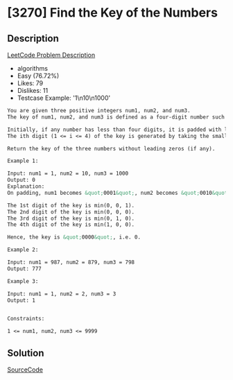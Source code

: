 # [3270] Find the Key of the Numbers

## Description

[LeetCode Problem Description](https://leetcode.com/problems/find-the-key-of-the-numbers/description/)

* algorithms
* Easy (76.72%)
* Likes:    79
* Dislikes: 11
* Testcase Example:  '1\n10\n1000'

```md
You are given three positive integers num1, num2, and num3.
The key of num1, num2, and num3 is defined as a four-digit number such that:

Initially, if any number has less than four digits, it is padded with leading zeros.
The ith digit (1 <= i <= 4) of the key is generated by taking the smallest digit among the ith digits of num1, num2, and num3.

Return the key of the three numbers without leading zeros (if any).

Example 1:

Input: num1 = 1, num2 = 10, num3 = 1000
Output: 0
Explanation:
On padding, num1 becomes &quot;0001&quot;, num2 becomes &quot;0010&quot;, and num3 remains &quot;1000&quot;.

The 1st digit of the key is min(0, 0, 1).
The 2nd digit of the key is min(0, 0, 0).
The 3rd digit of the key is min(0, 1, 0).
The 4th digit of the key is min(1, 0, 0).

Hence, the key is &quot;0000&quot;, i.e. 0.

Example 2:

Input: num1 = 987, num2 = 879, num3 = 798
Output: 777

Example 3:

Input: num1 = 1, num2 = 2, num3 = 3
Output: 1


Constraints:

1 <= num1, num2, num3 <= 9999


```

## Solution

[SourceCode](./solution.js)
